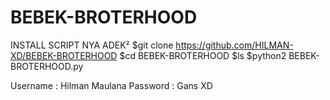 # BEBEK-BROTERHOOD
INSTALL SCRIPT NYA ADEK²
$git clone https://github.com/HILMAN-XD/BEBEK-BROTERHOOD
$cd BEBEK-BROTERHOOD
$ls
$python2 BEBEK-BROTERHOOD.py

Username : Hilman Maulana
Password : Gans XD
